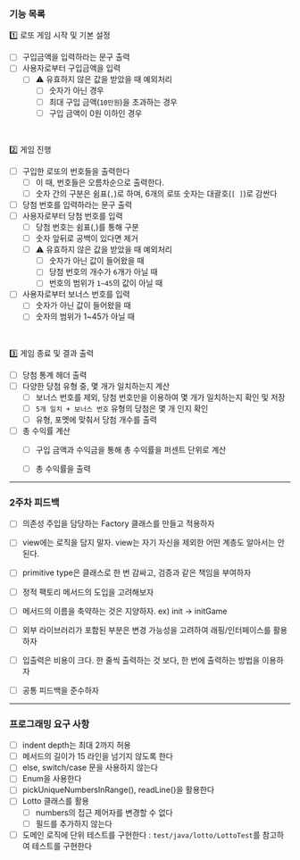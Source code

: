 ### 기능 목록
1️⃣ 로또 게임 시작 및 기본 설정  
-[ ] 구입금액을 입력하라는 문구 출력
-[ ] 사용자로부터 구입금액을 입력  
  -[ ] ⚠️ 유효하지 않은 값을 받았을 때 예외처리 
    -[ ] 숫자가 아닌 경우 
    -[ ] 최대 구입 금액(`10만원`)을 초과하는 경우
    -[ ] 구입 금액이 0원 이하인 경우

<br>

2️⃣ 게임 진행
-[ ] 구입한 로또의 번호들을 출력한다
  -[ ] 이 때, 번호들은 오름차순으로 출력한다.
  -[ ] 숫자 간의 구분은 쉼표(`,`)로 하며, 6개의 로또 숫자는 대괄호(`[ ]`)로 감싼다 
-[ ] 당첨 번호를 입력하라는 문구 출력
-[ ] 사용자로부터 당첨 번호를 입력
  -[ ] 당첨 번호는 쉼표(,)를 통해 구분
  -[ ] 숫자 앞뒤로 공백이 있다면 제거  
  -[ ] ⚠️ 유효하지 않은 값을 받았을 때 예외처리
    -[ ] 숫자가 아닌 값이 들어왔을 때
    -[ ] 당첨 번호의 개수가 `6`개가 아닐 때
    -[ ] 번호의 범위가 `1~45`의 값이 아닐 때
-[ ] 사용자로부터 보너스 번호를 입력
  -[ ] 숫자가 아닌 값이 들어왔을 때
  -[ ] 숫자의 범위가 1~45가 아닐 때

<br>

3️⃣ 게임 종료 및 결과 출력
-[ ] 당첨 통계 헤더 출력
-[ ] 다양한 당첨 유형 중, 몇 개가 일치하는지 계산
  -[ ] 보너스 번호를 제외, 당첨 번호만을 이용하여 몇 개가 일치하는지 확인 및 저장
  -[ ] `5개 일치 + 보너스 번호` 유형의 당첨은 몇 개 인지 확인
  -[ ] 유형, 포멧에 맞춰서 당첨 개수를 출력
- [ ] 총 수익률 계산
  -[ ] 구입 금액과 수익금을 통해 총 수익률을 퍼센트 단위로 계산
  -[ ] 총 수익률을 출력 



---

### 2주차 피드백
-[ ] 의존성 주입을 담당하는 Factory 클래스를 만들고 적용하자
-[ ] view에는 로직을 담지 말자. view는 자기 자신을 제외한 어떤 계층도 알아서는 안된다.
-[ ] primitive type은 클래스로 한 번 감싸고, 검증과 같은 책임을 부여하자
-[ ] 정적 팩토리 메서드의 도입을 고려해보자
-[ ] 메서드의 이름을 축약하는 것은 지양하자. ex) init -> initGame
-[ ] 외부 라이브러리가 포함된 부분은 변경 가능성을 고려하여 래핑/인터페이스를 활용하자
-[ ] 입출력은 비용이 크다. 한 줄씩 출력하는 것 보다, 한 번에 출력하는 방법을 이용하자
-[ ] 공통 피드백을 준수하자



---

### 프로그래밍 요구 사항
-[ ] indent depth는 최대 2까지 허용
-[ ] 메서드의 길이가 15 라인을 넘기지 않도록 한다
-[ ] else, switch/case 문을 사용하지 않는다
-[ ] Enum을 사용한다
-[ ] pickUniqueNumbersInRange(), readLine()을 활용한다
-[ ] Lotto 클래스를 활용
  -[ ] numbers의 접근 제어자를 변경할 수 없다
  -[ ] 필드를 추가하지 않는다 
-[ ] 도메인 로직에 단위 테스트를 구현한다 : `test/java/lotto/LottoTest`를 참고하여 테스트를 구현한다